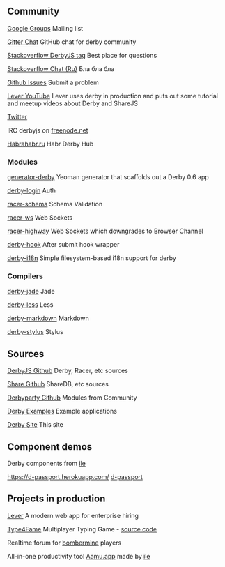 ## Community

[Google Groups](https://groups.google.com/group/derbyjs)
Mailing list

[Gitter Chat](https://gitter.im/derbyjs/derby)
GitHub chat for derby community

[Stackoverflow DerbyJS tag](https://stackoverflow.com/questions/tagged/derbyjs)
Best place for questions

[Stackoverflow Chat (Ru)](https://chat.stackoverflow.com/rooms/41934/derbyjs-ru)
Бла бла бла

[Github Issues](https://github.com/derbyjs/derby/issues)
Submit a problem

[Lever YouTube](https://www.youtube.com/user/LeverApp)
Lever uses derby in production and puts out some tutorial and meetup videos about Derby and ShareJS

[Twitter](https://twitter.com/derbyjs)

IRC
derbyjs on [freenode.net](https://freenode.net)

[Habrahabr.ru](https://habrahabr.ru/hub/derbyjs/)
Habr Derby Hub


### Modules

[generator-derby](https://github.com/derbyparty/generator-derby)
Yeoman generator that scaffolds out a Derby 0.6 app

[derby-login](https://github.com/derbyparty/derby-login)
Auth

[racer-schema](https://github.com/derbyparty/racer-schema)
Schema Validation

[racer-ws](https://github.com/derbyparty/racer-ws)
Web Sockets

[racer-highway](https://github.com/derbyparty/racer-highway)
Web Sockets which downgrades to Browser Channel

[derby-hook](https://github.com/derbyparty/derby-hook)
After submit hook wrapper

[derby-i18n](https://github.com/jamesknelson/derby-i18n)
Simple filesystem-based i18n support for derby


### Compilers

[derby-jade](https://github.com/derbyparty/derby-jade)
Jade

[derby-less](https://github.com/derbyjs/derby-less)
Less

[derby-markdown](https://github.com/derbyparty/derby-markdown)
Markdown

[derby-stylus](https://github.com/derbyjs/derby-stylus)
Stylus


## Sources

[DerbyJS Github](https://github.com/derbyjs)
Derby, Racer, etc sources

[Share Github](https://github.com/share)
ShareDB, etc sources

[Derbyparty Github](https://github.com/derbyparty)
Modules from Community

[Derby Examples](https://github.com/derbyjs/derby-examples)
Example applications

[Derby Site](https://github.com/derbyjs/derby-site)
This site


## Component demos

Derby components from [ile](https://github.com/ile/)

https://d-passport.herokuapp.com/
[d-passport](https://github.com/ile/d-passport)

## Projects in production

[Lever](https://lever.co/)
A modern web app for enterprise hiring

[Type4Fame](http://type4fame.com/)
Multiplayer Typing Game - [source code](https://github.com/cray0000/type4fame)

Realtime forum for [bombermine](http://bombermine.com/) players

All-in-one productivity tool [Aamu.app](https://aamu.app/) made by [ile](https://github.com/ile)
